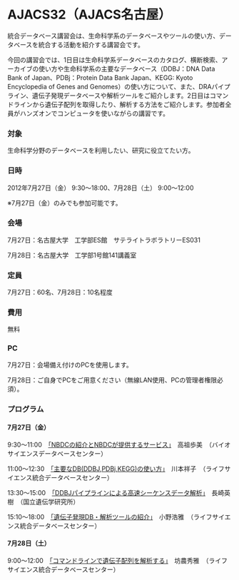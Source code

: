 # AJACS32（AJACS名古屋）
統合データベース講習会は、生命科学系のデータベースやツールの使い方、データベースを統合する活動を紹介する講習会です。

今回の講習会では、1日目は生命科学系データベースのカタログ、横断検索、アーカイブの使い方や生命科学系の主要なデータベース（DDBJ：DNA Data　Bank of Japan、PDBj：Protein Data Bank Japan、KEGG: Kyoto Encyclopedia of Genes and Genomes）の使い方について、また、DRAパイプライン、遺伝子発現データベースや解析ツールをご紹介します。2日目はコマンドラインから遺伝子配列を取得したり、解析する方法をご紹介します。参加者全員がハンズオンでコンピュータを使いながらの講習です。

### 対象
生命科学分野のデータベースを利用したい、研究に役立てたい方。
### 日時
2012年7月27日（金） 9:30～18:00、7月28日（土） 9:00～12:00

※7月27日（金）のみでも参加可能です。
### 会場
7月27日：名古屋大学　工学部ES館　サテライトラボラトリーES031

7月28日：名古屋大学　工学部1号館141講義室

### 定員
7月27日：60名、7月28日：10名程度
### 費用
無料
### PC
7月27日：会場備え付けのPCを使用します。

7月28日：ご自身でPCをご用意ください（無線LAN使用、PCの管理者権限必須）。
### プログラム
#### 7月27日（金）
9:30～11:00　[「NBDCの紹介とNBDCが提供するサービス」](/01_koso/)　高祖歩美　（バイオサイエンスデータベースセンター）

11:00～12:30　[「主要なDB(DDBJ,PDBj,KEGG)の使い方」](/02_kawamoto/)　川本祥子　（ライフサイエンス統合データベースセンター）

13:30～15:00　[「DDBJパイプラインによる高速シーケンスデータ解析」](/03_nagasaki/)　長崎英樹　（国立遺伝学研究所）

15:10～18:00　[「遺伝子発現DB・解析ツールの紹介」](/04_hono/)　小野浩雅　（ライフサイエンス統合データベースセンター）

#### 7月28日（土）
9:00～12:00　[「コマンドラインで遺伝子配列を解析する」](/05_bono/)　坊農秀雅　（ライフサイエンス統合データベースセンター）
